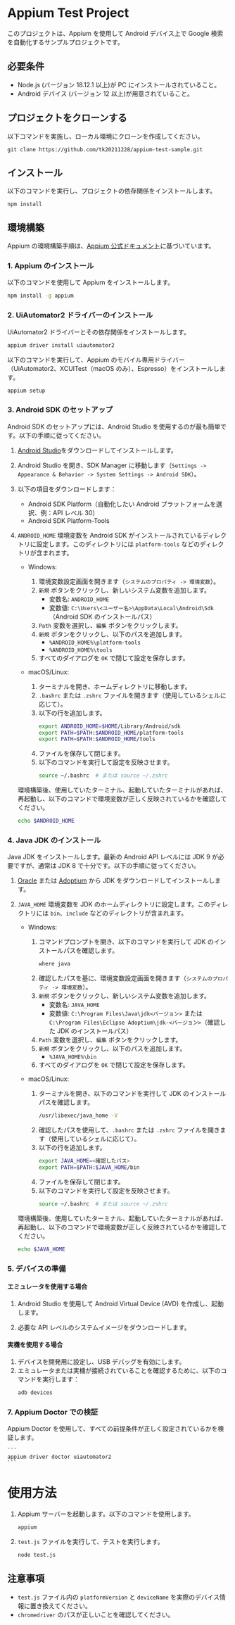 # Appium Test Project

このプロジェクトは、Appium を使用して Android デバイス上で Google 検索を自動化するサンプルプロジェクトです。

## 必要条件

- Node.js (バージョン 18.12.1 以上)が PC にインストールされていること。
- Android デバイス (バージョン 12 以上)が用意されていること。

## プロジェクトをクローンする

以下コマンドを実施し、ローカル環境にクローンを作成してください。

```
git clone https://github.com/tk20211228/appium-test-sample.git
```

## インストール

以下のコマンドを実行し、プロジェクトの依存関係をインストールします。

```
npm install
```

## 環境構築

Appium の環境構築手順は、[Appium 公式ドキュメント](https://appium.io/docs/en/latest/quickstart/)に基づいています。

### 1. Appium のインストール

以下のコマンドを使用して Appium をインストールします。

```bash
npm install -g appium
```

### 2. UiAutomator2 ドライバーのインストール

UiAutomator2 ドライバーとその依存関係をインストールします。

```bash
appium driver install uiautomator2
```

以下のコマンドを実行して、Appium のモバイル専用ドライバー（UiAutomator2、XCUITest（macOS のみ）、Espresso）をインストールします。

```bash
appium setup
```

### 3. Android SDK のセットアップ

Android SDK のセットアップには、Android Studio を使用するのが最も簡単です。以下の手順に従ってください。

1. [Android Studio](https://developer.android.com/studio)をダウンロードしてインストールします。
2. Android Studio を開き、SDK Manager に移動します（`Settings -> Appearance & Behavior -> System Settings -> Android SDK`）。
3. 以下の項目をダウンロードします：
   - Android SDK Platform（自動化したい Android プラットフォームを選択、例：API レベル 30）
   - Android SDK Platform-Tools
4. `ANDROID_HOME` 環境変数を Android SDK がインストールされているディレクトリに設定します。このディレクトリには `platform-tools` などのディレクトリが含まれます。

   - Windows:

     1. 環境変数設定画面を開きます（`システムのプロパティ -> 環境変数`）。
     2. `新規` ボタンをクリックし、新しいシステム変数を追加します。
        - 変数名: `ANDROID_HOME`
        - 変数値: `C:\Users\<ユーザー名>\AppData\Local\Android\Sdk`（Android SDK のインストールパス）
     3. `Path` 変数を選択し、`編集` ボタンをクリックします。
     4. `新規` ボタンをクリックし、以下のパスを追加します。
        - `%ANDROID_HOME%\platform-tools`
        - `%ANDROID_HOME%\tools`
     5. すべてのダイアログを `OK` で閉じて設定を保存します。

   - macOS/Linux:
     1. ターミナルを開き、ホームディレクトリに移動します。
     2. `.bashrc` または `.zshrc` ファイルを開きます（使用しているシェルに応じて）。
     3. 以下の行を追加します。
        ```bash
        export ANDROID_HOME=$HOME/Library/Android/sdk
        export PATH=$PATH:$ANDROID_HOME/platform-tools
        export PATH=$PATH:$ANDROID_HOME/tools
        ```
     4. ファイルを保存して閉じます。
     5. 以下のコマンドを実行して設定を反映させます。
        ```bash
        source ~/.bashrc  # または source ~/.zshrc
        ```

   環境構築後、使用していたターミナル、起動していたターミナルがあれば、再起動し、以下のコマンドで環境変数が正しく反映されているかを確認してください。

   ```bash
   echo $ANDROID_HOME
   ```

### 4. Java JDK のインストール

Java JDK をインストールします。最新の Android API レベルには JDK 9 が必要ですが、通常は JDK 8 で十分です。以下の手順に従ってください。

1. [Oracle](https://www.oracle.com/java/technologies/javase-downloads.html) または [Adoptium](https://adoptium.net/) から JDK をダウンロードしてインストールします。
2. `JAVA_HOME` 環境変数を JDK のホームディレクトリに設定します。このディレクトリには `bin`、`include` などのディレクトリが含まれます。

   - Windows:

     1. コマンドプロンプトを開き、以下のコマンドを実行して JDK のインストールパスを確認します。
        ```cmd
        where java
        ```
     2. 確認したパスを基に、環境変数設定画面を開きます（`システムのプロパティ -> 環境変数`）。
     3. `新規` ボタンをクリックし、新しいシステム変数を追加します。
        - 変数名: `JAVA_HOME`
        - 変数値: `C:\Program Files\Java\jdk<バージョン>` または `C:\Program Files\Eclipse Adoptium\jdk-<バージョン>`（確認した JDK のインストールパス）
     4. `Path` 変数を選択し、`編集` ボタンをクリックします。
     5. `新規` ボタンをクリックし、以下のパスを追加します。
        - `%JAVA_HOME%\bin`
     6. すべてのダイアログを `OK` で閉じて設定を保存します。

   - macOS/Linux:
     1. ターミナルを開き、以下のコマンドを実行して JDK のインストールパスを確認します。
        ```bash
        /usr/libexec/java_home -V
        ```
     2. 確認したパスを使用して、`.bashrc` または `.zshrc` ファイルを開きます（使用しているシェルに応じて）。
     3. 以下の行を追加します。
        ```bash
        export JAVA_HOME=<確認したパス>
        export PATH=$PATH:$JAVA_HOME/bin
        ```
     4. ファイルを保存して閉じます。
     5. 以下のコマンドを実行して設定を反映させます。
        ```bash
        source ~/.bashrc  # または source ~/.zshrc
        ```

   環境構築後、使用していたターミナル、起動していたターミナルがあれば、再起動し、以下のコマンドで環境変数が正しく反映されているかを確認してください。

   ```bash
   echo $JAVA_HOME
   ```

### 5. デバイスの準備

#### エミュレータを使用する場合

1. Android Studio を使用して Android Virtual Device (AVD) を作成し、起動します。

2. 必要な API レベルのシステムイメージをダウンロードします。

#### 実機を使用する場合

1. デバイスを開発用に設定し、USB デバッグを有効にします。
2. エミュレータまたは実機が接続されていることを確認するために、以下のコマンドを実行します：
   ```bash
   adb devices
   ```

### 7. Appium Doctor での検証

Appium Doctor を使用して、すべての前提条件が正しく設定されているかを検証します。

    ```
    appium driver doctor uiautomator2
    ```

# 使用方法

1. Appium サーバーを起動します。以下のコマンドを使用します。

   ```bash
   appium
   ```

2. `test.js` ファイルを実行して、テストを実行します。

   ```bash
   node test.js
   ```

## 注意事項

- `test.js` ファイル内の `platformVersion` と `deviceName` を実際のデバイス情報に置き換えてください。
- `chromedriver` のパスが正しいことを確認してください。
